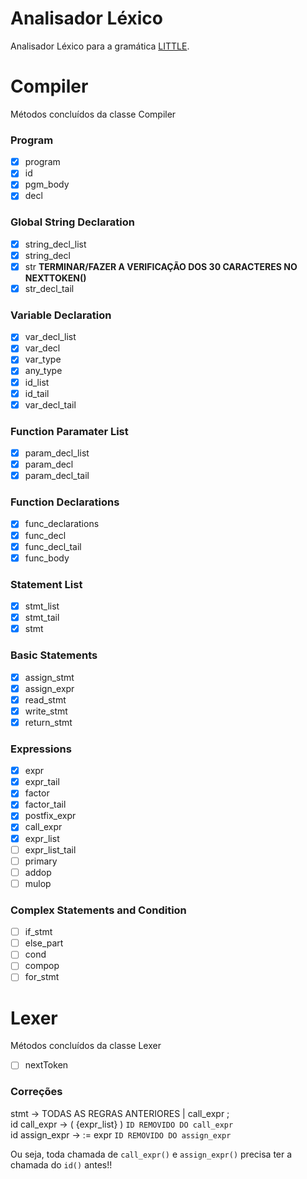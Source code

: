 # Analisador Léxico
Analisador Léxico para a gramática [LITTLE](https://sites.google.com/site/amitsabne/little-programming-language---grammar).

# Compiler
Métodos concluídos da classe Compiler

### Program
- [x] program
- [x] id
- [x] pgm_body
- [x] decl

### Global String Declaration
- [x] string_decl_list
- [x] string_decl
- [x] str **TERMINAR/FAZER A VERIFICAÇÃO DOS 30 CARACTERES NO NEXTTOKEN()**
- [x] str_decl_tail

### Variable Declaration
- [x] var_decl_list
- [x] var_decl
- [x] var_type
- [x] any_type
- [x] id_list
- [x] id_tail
- [x] var_decl_tail

### Function Paramater List
- [x] param_decl_list
- [x] param_decl
- [x] param_decl_tail

### Function Declarations
- [x] func_declarations
- [x] func_decl
- [x] func_decl_tail
- [x] func_body

### Statement List
- [x] stmt_list
- [x] stmt_tail
- [x] stmt

### Basic Statements
- [x] assign_stmt
- [x] assign_expr
- [x] read_stmt
- [x] write_stmt
- [x] return_stmt

### Expressions
- [x] expr
- [x] expr_tail
- [x] factor
- [x] factor_tail
- [x] postfix_expr
- [x] call_expr
- [x] expr_list
- [ ] expr_list_tail
- [ ] primary
- [ ] addop
- [ ] mulop

### Complex Statements and Condition
- [ ] if_stmt
- [ ] else_part
- [ ] cond
- [ ] compop
- [ ] for_stmt

# Lexer
Métodos concluídos da classe Lexer

- [ ] nextToken

### Correções
stmt -> TODAS AS REGRAS ANTERIORES | call_expr ;<br/>
id call_expr -> ( {expr_list} ) `ID REMOVIDO DO call_expr`<br/>
id assign_expr -> := expr `ID REMOVIDO DO assign_expr`<br/>

Ou seja, toda chamada de `call_expr()` e `assign_expr()` precisa ter a chamada do `id()` antes!!
